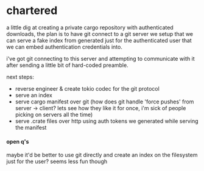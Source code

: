 # chartered

a little dig at creating a private cargo repository with authenticated downloads, the plan is to have git connect to
a git server we setup that we can serve a fake index from generated just for the authenticated user that we can embed
authentication credentials into.

i've got git connecting to this server and attempting to communicate with it after sending a little bit of hard-coded
preamble.

next steps:

- reverse engineer & create tokio codec for the git protocol
- serve an index
- serve cargo manifest over git (how does git handle 'force pushes' from server -> client? lets see how they like it for once, i'm sick of people picking on servers all the time)
- serve .crate files over http using auth tokens we generated while serving the manifest

#### open q's

maybe it'd be better to use git directly and create an index on the filesystem just for the user? seems less fun though
